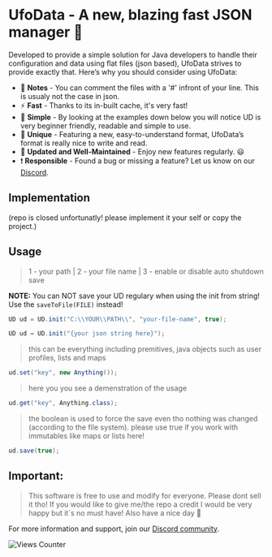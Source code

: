 # UfoData - A new, blazing fast JSON manager 🚀

Developed to provide a simple solution for Java developers to handle their configuration and data using flat files (json based), UfoData strives to provide exactly that. Here’s why you should consider using UfoData:

- 📑 **Notes** - You can comment the files with a '#' infront of your line. This is usualy not the case in json.
- ⚡ **Fast** - Thanks to its in-built cache, it's very fast!
- 🍎 **Simple** - By looking at the examples down below you will notice UD is very beginner friendly, readable and simple to use.
- 🌈 **Unique** - Featuring a new, easy-to-understand format, UfoData’s format is really nice to write and read.
- 🔄 **Updated and Well-Maintained** - Enjoy new features regularly. 😃
- ❗ **Responsible** - Found a bug or missing a feature? Let us know on our [Discord](https://discord.gg/gzxrub5ABQ).

## Implementation
(repo is closed unfortunatly! please implement it your self or copy the project.)

## Usage

> 1 - your path | 2 - your file name | 3 - enable or disable auto shutdown save

**NOTE:** You can NOT save your UD regulary when using the init from string! Use the `saveToFile(FILE)` instead!

```java
UD ud = UD.init("C:\\YOUR\\PATH\\", "your-file-name", true);

UD ud = UD.init("{your json string here}");
```

> this can be everything including premitives, java objects such as user profiles, lists and maps

```java
ud.set("key", new Anything());
```

> here you you see a demenstration of the usage
  
```java
ud.get("key", Anything.class);
```
> the boolean is used to force the save even tho nothing was changed (according to the file system). please use true if you work with immutables like maps or lists here!
```java
ud.save(true);
```

## Important: 

> This software is free to use and modify for everyone. Please dont sell it tho! If you would like to give me/the repo a credit I would be very happy but it´s no must have!
Also have a nice day 👋


For more information and support, join our [Discord community](https://discord.gg/gzxrub5ABQ).

![Views Counter](https://views-counter.vercel.app/badge?pageId=ud-file-configuration%2FViews-Counter&leftColor=400000&rightColor=ff8080&type=unique&sessionExpire=60&label=Visitors&style=upper)

